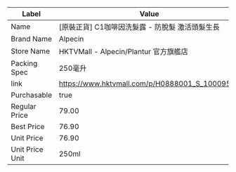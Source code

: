 | Label           | Value                                          |
| --------------- | ---------------------------------------------- |
| Name            | [原裝正貨] C1咖啡因洗髮露 - 防脫髮 激活頭髮生長                   |
| Brand Name      | Alpecin                                        |
| Store Name      | HKTVMall - Alpecin/Plantur 官方旗艦店               |
| Packing Spec    | 250毫升                                          |
| link            | https://www.hktvmall.com/p/H0888001_S_10009531 |
| Purchasable     | true                                           |
| Regular Price   | 79.00                                          |
| Best Price      | 76.90                                          |
| Unit Price      | 76.90                                          |
| Unit Price Unit | 250ml                                          |
